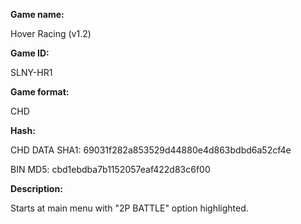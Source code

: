**Game name:**

Hover Racing (v1.2)

**Game ID:**

SLNY-HR1

**Game format:**

CHD

**Hash:**

CHD DATA SHA1: 69031f282a853529d44880e4d863bdbd6a52cf4e

BIN MD5: cbd1ebdba7b1152057eaf422d83c6f00

**Description:**

Starts at main menu with "2P BATTLE" option highlighted.